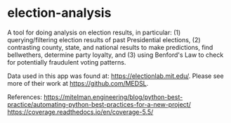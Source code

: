 # election-analysis
A tool for doing analysis on election results, in particular: (1) querying/filtering election results of past Presidential elections, (2) contrasting county, state, and national results to make predictions, find bellwethers, determine party loyalty, and (3) using Benford's Law to check for potentially fraudulent voting patterns.

Data used in this app was found at: https://electionlab.mit.edu/. Please see more of their work at https://github.com/MEDSL.

References:
https://mitelman.engineering/blog/python-best-practice/automating-python-best-practices-for-a-new-project/
https://coverage.readthedocs.io/en/coverage-5.5/